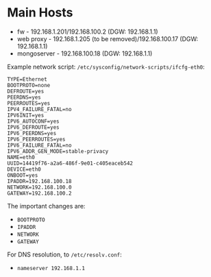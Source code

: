 <!-- TITLE: Home Network -->
<!-- SUBTITLE: wozitech-ltd.local -->

# Main Hosts
* fw - 192.168.1.201/192.168.100.2 (DGW: 192.168.1.1)
* web proxy - 192.168.1.205 (to be removed)/192.168.100.17 (DGW: 192.168.1.1)
* mongoserver - 192.168.100.18 (DGW: 192.168.1.1)

Example network script: `/etc/sysconfig/network-scripts/ifcfg-eth0`:
```
TYPE=Ethernet
BOOTPROTO=none
DEFROUTE=yes
PEERDNS=yes
PEERROUTES=yes
IPV4_FAILURE_FATAL=no
IPV6INIT=yes
IPV6_AUTOCONF=yes
IPV6_DEFROUTE=yes
IPV6_PEERDNS=yes
IPV6_PEERROUTES=yes
IPV6_FAILURE_FATAL=no
IPV6_ADDR_GEN_MODE=stable-privacy
NAME=eth0
UUID=14419f76-a2a6-486f-9e01-c405eaceb542
DEVICE=eth0
ONBOOT=yes
IPADDR=192.168.100.18
NETWORK=192.168.100.0
GATEWAY=192.168.100.2
```
The important changes are:
* `BOOTPROTO`
* `IPADDR`
* `NETWORK`
* `GATEWAY`

For DNS resolution, to `/etc/resolv.conf`:
* `nameserver 192.168.1.1`